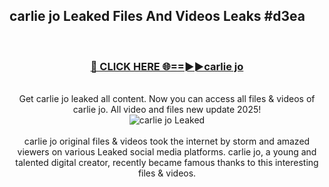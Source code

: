 ## carlie jo Leaked Files And Videos Leaks #d3ea
<br>
<div align="center">
<h3><a href="https://watchclip.my.id/carlie jo" rel="nofollow">🔴 CLICK HERE 🌐==►►carlie jo</a></h3>
<br>
Get carlie jo leaked all content. Now you can access all files & videos of carlie jo. All video and files new update 2025!
<br>
<a href="https://watchclip.my.id/carlie jo" rel="nofollow" data-target="animated-image.originalLink"><img src="https://i.ibb.co.com/WyWwxjT/player-gif2.gif" alt="carlie jo Leaked" style="max-width: 100%; display: inline-block;" data-target="animated-image.originalImage"></a>
<br><br>
carlie jo original files & videos took the internet by storm and amazed viewers on various Leaked social media platforms. carlie jo, a young and talented digital creator, recently became famous thanks to this interesting files & videos.
</div>
<br>